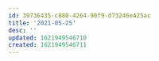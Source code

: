 ```yaml
---
id: 39736435-c880-4264-90f9-d73246e425ac
title: '2021-05-25'
desc: ''
updated: 1621949546710
created: 1621949546711
---
```


